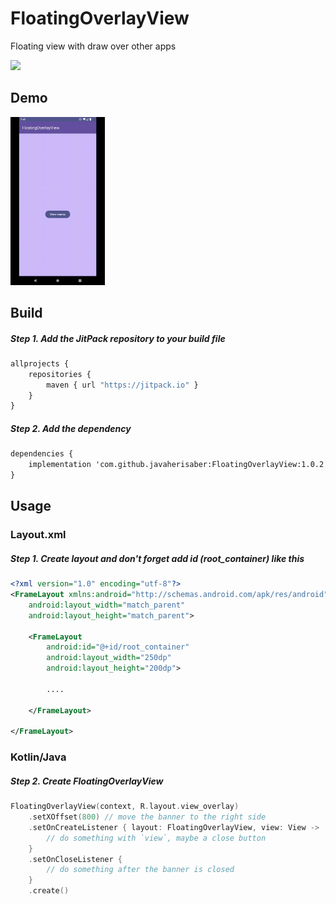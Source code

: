 # FloatingOverlayView
Floating view with draw over other apps

[![](https://jitpack.io/v/javaherisaber/FloatingOverlayView.svg)](https://jitpack.io/#javaherisaber/FloatingOverlayView)

## Demo
<div style="dispaly:flex">
    <img src="/demo.gif" width="30%">
</div>

## Build
##### Step 1. Add the JitPack repository to your build file
```bat
allprojects {
    repositories {
        maven { url "https://jitpack.io" }
    }
}
```

##### Step 2. Add the dependency
```bat
dependencies {
    implementation 'com.github.javaherisaber:FloatingOverlayView:1.0.2'
}
```

## Usage
### Layout.xml
##### Step 1. Create layout and don't forget add id (root_container) like this
```xml
<?xml version="1.0" encoding="utf-8"?>
<FrameLayout xmlns:android="http://schemas.android.com/apk/res/android"
    android:layout_width="match_parent"
    android:layout_height="match_parent">

    <FrameLayout
        android:id="@+id/root_container"
        android:layout_width="250dp"
        android:layout_height="200dp">

        ....

    </FrameLayout>

</FrameLayout>
```

### Kotlin/Java
##### Step 2. Create FloatingOverlayView
```kotlin
FloatingOverlayView(context, R.layout.view_overlay)
    .setXOffset(800) // move the banner to the right side
    .setOnCreateListener { layout: FloatingOverlayView, view: View ->
        // do something with `view`, maybe a close button
    }
    .setOnCloseListener {
        // do something after the banner is closed
    }
    .create()
```
